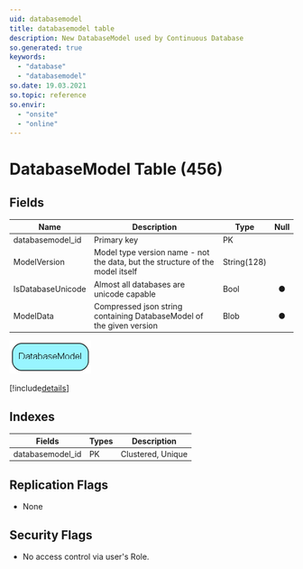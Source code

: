 ```yaml
---
uid: databasemodel
title: databasemodel table
description: New DatabaseModel used by Continuous Database
so.generated: true
keywords:
  - "database"
  - "databasemodel"
so.date: 19.03.2021
so.topic: reference
so.envir:
  - "onsite"
  - "online"
---
```


# DatabaseModel Table (456)

## Fields

| Name | Description | Type | Null |
|------|-------------|------|:----:|
|databasemodel\_id|Primary key|PK| |
|ModelVersion|Model type version name - not the data, but the structure of the model itself|String(128)| |
|IsDatabaseUnicode|Almost all databases are unicode capable|Bool|&#x25CF;|
|ModelData|Compressed json string containing DatabaseModel of the given version|Blob|&#x25CF;|


![DatabaseModel table relationship diagram](media\DatabaseModel.png)

[!include[details](./includes/DatabaseModel.md)]

## Indexes

| Fields | Types | Description |
|--------|-------|-------------|
|databasemodel\_id |PK |Clustered, Unique |

## Replication Flags

* None

## Security Flags

* No access control via user's Role.

